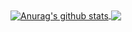 <a href="https://github.com/satmyx/satmyx">
  <img align="center" src="https://github-readme-stats.anuraghazra1.vercel.app/api?username=satmyx&show_icons=true&include_all_commits=true&theme=synthwave" alt="Anurag's github stats" />
</a>

<a href="https://github.com/anuraghazra/github-readme-stats">
  <!-- Change the `github-readme-stats.anuraghazra1.vercel.app` to `github-readme-stats.vercel.app`  -->
  <img align="center" src="https://github-readme-stats.vercel.app/api/top-langs/?username=satmyx&theme=radical" />
</a>
